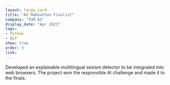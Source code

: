 ```yaml
---
layout: large_card
title: "AI Makeathon Finalist"
company: "TUM AI"
display_date: "Apr 2023"
tags:
- Python
- NLP
show: true
order: 3
link:
---
```


Developed an explainable multilingual sexism detector to be integrated into web browsers. The project won the responsible AI challenge and made it to the finals.
